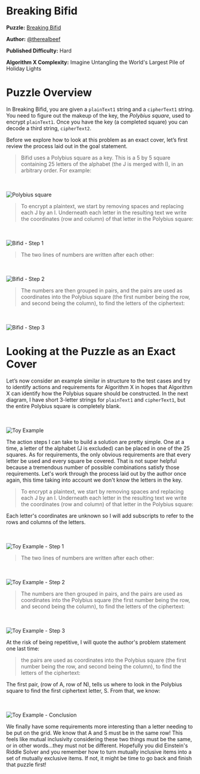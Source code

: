 # Breaking Bifid

__Puzzle:__ [Breaking Bifid](https://www.codingame.com/training/hard/breaking-bifid)

__Author:__ [@therealbeef](https://www.codingame.com/profile/ecad91b9a50d51a3d9515d303487dd7c7077604)

__Published Difficulty:__ Hard

__Algorithm X Complexity:__ Imagine Untangling the World's Largest Pile of Holiday Lights

# Puzzle Overview

In Breaking Bifid, you are given a `plainText1` string and a `cipherText1` string. You need to figure out the makeup of the key, the _Polybius square_, used to encrypt `plainText1`. Once you have the key (a completed square) you can decode a third string, `cipherText2`.

Before we explore how to look at this problem as an exact cover, let’s first review the process laid out in the goal statement.

>Bifid uses a Polybius square as a key. This is a 5 by 5 square containing 25 letters of the alphabet (the J is merged with I), in an arbitrary order. For example:

<BR><BR>
![Polybius square](PolybiusSquare.png)
<BR>

>To encrypt a plaintext, we start by removing spaces and replacing each J by an I. Underneath each letter in the resulting text we write the coordinates (row and column) of that letter in the Polybius square:

<BR><BR>
![Bifid - Step 1](FLEEATONCE1.png)
<BR>

>The two lines of numbers are written after each other:

<BR><BR>
![Bifid - Step 2](FLEEATONCE2.png)
<BR>

>The numbers are then grouped in pairs, and the pairs are used as coordinates into the Polybius square (the first number being the row, and second being the column), to find the letters of the ciphertext:

<BR><BR>
![Bifid - Step 3](FLEEATONCE3.png)
<BR>


# Looking at the Puzzle as an Exact Cover

Let’s now consider an example similar in structure to the test cases and try to identify actions and requirements for Algorithm X in hopes that Algorithm X can identify how the Polybius square should be constructed. In the next diagram, I have short 3-letter strings for `plainText1` and `cipherText1`, but the entire Polybius square is completely blank.

<BR><BR>
![Toy Example](ToyBifid.png)
<BR>

The action steps I can take to build a solution are pretty simple. One at a time, a letter of the alphabet (J is excluded) can be placed in one of the 25 squares. As for requirements, the only obvious requirements are that every letter be used and every square be covered. That is not super helpful because a tremendous number of possible combinations satisfy those requirements. Let's work through the process laid out by the author once again, this time taking into account we don't know the letters in the key.

>To encrypt a plaintext, we start by removing spaces and replacing each J by an I. Underneath each letter in the resulting text we write the coordinates (row and column) of that letter in the Polybius square:

Each letter's coordinates are unknown so I will add subscripts to refer to the rows and columns of the letters.

<BR><BR>
![Toy Example - Step 1](Toy1.png)
<BR>

>The two lines of numbers are written after each other:

<BR><BR>
![Toy Example - Step 2](Toy2.png)
<BR>

>The numbers are then grouped in pairs, and the pairs are used as coordinates into the Polybius square (the first number being the row, and second being the column), to find the letters of the ciphertext:

<BR><BR>
![Toy Example - Step 3](Toy3.png)
<BR>

At the risk of being repetitive, I will quote the author's problem statement one last time:

>the pairs are used as coordinates into the Polybius square (the first number being the row, and second being the column), to find the letters of the ciphertext:

The first pair, (row of A, row of N), tells us where to look in the Polybius square to find the first ciphertext letter, S. From that, we know:

<BR><BR>
![Toy Example - Conclusion](Toy4.png)
<BR>

We finally have some requirements more interesting than a letter needing to be put on the grid. We know that A and S must be in the same row! This feels like mutual inclusivity considering these two things must be the same, or in other words...they must not be different. Hopefully you did Einstein's Riddle Solver and you remember how to turn mutually inclusive items into a set of mutually exclusive items. If not, it might be time to go back and finish that puzzle first! 
